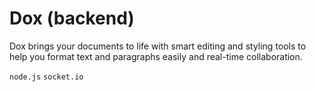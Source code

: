 # Dox (backend)
Dox brings your documents to life with smart editing and styling tools to help you format text and paragraphs easily and real-time collaboration.

`node.js` `socket.io`